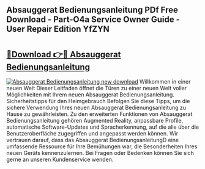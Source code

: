 ## Absauggerat Bedienungsanleitung PDf Free Download - Part-O4a Service Owner Guide - User Repair Edition YfZYN

# <h2><a href="http://df1efi.blite.top/?on=Absauggerat+Bedienungsanleitung">🔗Download 👉🔴 Absauggerat Bedienungsanleitung</a></h2>

[![Absauggerat Bedienungsanleitung new download](https://i.imgur.com/lujVjoI.png)](http://df1efi.blite.top/?on=Absauggerat+Bedienungsanleitung)
Willkommen in einer neuen Welt Dieser Leitfaden öffnet die Türen zu einer neuen Welt voller Möglichkeiten mit Ihrem neuen Absauggerat Bedienungsanleitung. Sicherheitstipps für den Heimgebrauch Befolgen Sie diese Tipps, um die sichere Verwendung Ihres neuen Absauggerat Bedienungsanleitung zu Hause zu gewährleisten. Zu den erweiterten Funktionen von Absauggerat Bedienungsanleitung gehören Augmented Reality, anpassbare Profile, automatische Software-Updates und Spracherkennung, auf die alle über die Benutzeroberfläche zugegriffen und angepasst werden können. Wir vertrauen darauf, dass das Absauggerat BedienungsanleitungD eine umfassende Ressource für Ihre Bemühungen war, die Besonderheiten Ihres neuen Geräts kennenzulernen. Bei Fragen oder Bedenken können Sie sich gerne an unseren Kundenservice wenden.
